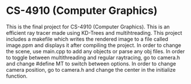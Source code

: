 # CS-4910 (Computer Graphics)
This is the final project for CS-4910 (Computer Graphics). This is an efficient ray tracer made using KD-Trees and multihtreading.
This project includes a makefile which writes the rendered image to a file called image.ppm and displays it after compiling the project.
In order to change the scene, use main.cpp to add any objects or parse any obj files. 
In order to toggle between multithreading and regular raytracing, go to camera.h and change #define MT to switch between options. 
In order to change camera position, go to camera.h and change the center in the initialize function.
